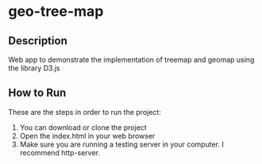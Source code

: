 # geo-tree-map

## Description
Web app to demonstrate the implementation of treemap and geomap using the library D3.js

## How to Run
These are the steps in order to run the project:
1. You can download or clone the project
2. Open the index.html in your web browser
3. Make sure you are running a testing server in your computer. I recommend http-server.
